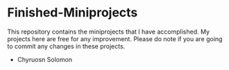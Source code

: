 # Finished-Miniprojects
This repository contains the miniprojects that I have accomplished. My projects here are free for any improvement. Please do note if you are going to commit any changes in these projects.
 - Chyruosn Solomon

